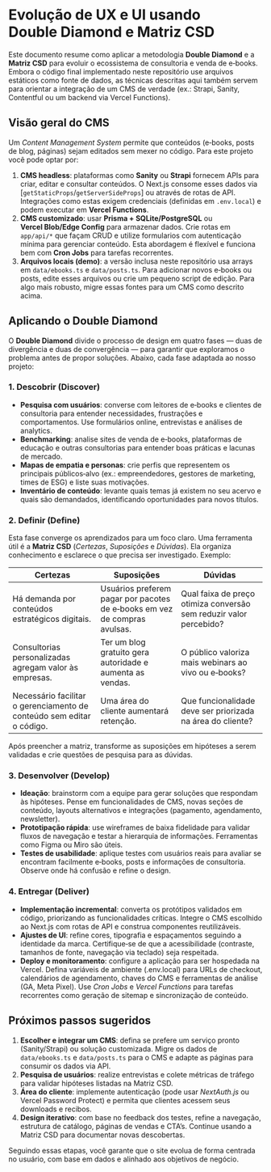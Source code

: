 # Evolução de UX e UI usando Double Diamond e Matriz CSD

Este documento resume como aplicar a metodologia **Double Diamond** e a **Matriz CSD** para evoluir o ecossistema de consultoria e venda de e‑books.  Embora o código final implementado neste repositório use arquivos estáticos como fonte de dados, as técnicas descritas aqui também servem para orientar a integração de um CMS de verdade (ex.: Strapi, Sanity, Contentful ou um backend via Vercel Functions).

## Visão geral do CMS

Um *Content Management System* permite que conteúdos (e‑books, posts de blog, páginas) sejam editados sem mexer no código.  Para este projeto você pode optar por:

1. **CMS headless**: plataformas como **Sanity** ou **Strapi** fornecem APIs para criar, editar e consultar conteúdos.  O Next.js consome esses dados via [`getStaticProps`/`getServerSideProps`] ou através de rotas de API.  Integrações como estas exigem credenciais (definidas em `.env.local`) e podem executar em **Vercel Functions**.
2. **CMS customizado**: usar **Prisma + SQLite/PostgreSQL** ou **Vercel Blob/Edge Config** para armazenar dados.  Crie rotas em `app/api/*` que façam CRUD e utilize formularios com autenticação mínima para gerenciar conteúdo.  Esta abordagem é flexível e funciona bem com **Cron Jobs** para tarefas recorrentes.
3. **Arquivos locais (demo)**: a versão inclusa neste repositório usa arrays em `data/ebooks.ts` e `data/posts.ts`.  Para adicionar novos e‑books ou posts, edite esses arquivos ou crie um pequeno script de edição.  Para algo mais robusto, migre essas fontes para um CMS como descrito acima.

## Aplicando o Double Diamond

O **Double Diamond** divide o processo de design em quatro fases — duas de divergência e duas de convergência — para garantir que exploramos o problema antes de propor soluções.  Abaixo, cada fase adaptada ao nosso projeto:

### 1. Descobrir (Discover)

- **Pesquisa com usuários**: converse com leitores de e‑books e clientes de consultoria para entender necessidades, frustrações e comportamentos.  Use formulários online, entrevistas e análises de analytics.
- **Benchmarking**: analise sites de venda de e‑books, plataformas de educação e outras consultorias para entender boas práticas e lacunas de mercado.
- **Mapas de empatia e personas**: crie perfis que representem os principais públicos‑alvo (ex.: empreendedores, gestores de marketing, times de ESG) e liste suas motivações.
- **Inventário de conteúdo**: levante quais temas já existem no seu acervo e quais são demandados, identificando oportunidades para novos títulos.

### 2. Definir (Define)

Esta fase converge os aprendizados para um foco claro.  Uma ferramenta útil é a **Matriz CSD** (*Certezas*, *Suposições* e *Dúvidas*).  Ela organiza conhecimento e esclarece o que precisa ser investigado.  Exemplo:

| Certezas | Suposições | Dúvidas |
|---|---|---|
| Há demanda por conteúdos estratégicos digitais. | Usuários preferem pagar por pacotes de e‑books em vez de compras avulsas. | Qual faixa de preço otimiza conversão sem reduzir valor percebido? |
| Consultorias personalizadas agregam valor às empresas. | Ter um blog gratuito gera autoridade e aumenta as vendas. | O público valoriza mais webinars ao vivo ou e‑books? |
| Necessário facilitar o gerenciamento de conteúdo sem editar o código. | Uma área do cliente aumentará retenção. | Que funcionalidade deve ser priorizada na área do cliente? |

Após preencher a matriz, transforme as suposições em hipóteses a serem validadas e crie questões de pesquisa para as dúvidas.

### 3. Desenvolver (Develop)

- **Ideação**: brainstorm com a equipe para gerar soluções que respondam às hipóteses.  Pense em funcionalidades de CMS, novas seções de conteúdo, layouts alternativos e integrações (pagamento, agendamento, newsletter).
- **Prototipação rápida**: use wireframes de baixa fidelidade para validar fluxos de navegação e testar a hierarquia de informações.  Ferramentas como Figma ou Miro são úteis.
- **Testes de usabilidade**: aplique testes com usuários reais para avaliar se encontram facilmente e‑books, posts e informações de consultoria.  Observe onde há confusão e refine o design.

### 4. Entregar (Deliver)

- **Implementação incremental**: converta os protótipos validados em código, priorizando as funcionalidades críticas.  Integre o CMS escolhido ao Next.js com rotas de API e construa componentes reutilizáveis.
- **Ajustes de UI**: refine cores, tipografia e espaçamentos seguindo a identidade da marca.  Certifique‑se de que a acessibilidade (contraste, tamanhos de fonte, navegação via teclado) seja respeitada.
- **Deploy e monitoramento**: configure a aplicação para ser hospedada na Vercel.  Defina variáveis de ambiente (.env.local) para URLs de checkout, calendários de agendamento, chaves do CMS e ferramentas de análise (GA, Meta Pixel).  Use *Cron Jobs* e *Vercel Functions* para tarefas recorrentes como geração de sitemap e sincronização de conteúdo.

## Próximos passos sugeridos

1. **Escolher e integrar um CMS**: defina se prefere um serviço pronto (Sanity/Strapi) ou solução customizada.  Migre os dados de `data/ebooks.ts` e `data/posts.ts` para o CMS e adapte as páginas para consumir os dados via API.
2. **Pesquisa de usuários**: realize entrevistas e colete métricas de tráfego para validar hipóteses listadas na Matriz CSD.
3. **Área do cliente**: implemente autenticação (pode usar *NextAuth.js* ou Vercel Password Protect) e permita que clientes acessem seus downloads e recibos.
4. **Design iterativo**: com base no feedback dos testes, refine a navegação, estrutura de catálogo, páginas de vendas e CTA’s.  Continue usando a Matriz CSD para documentar novas descobertas.

Seguindo essas etapas, você garante que o site evolua de forma centrada no usuário, com base em dados e alinhado aos objetivos de negócio.